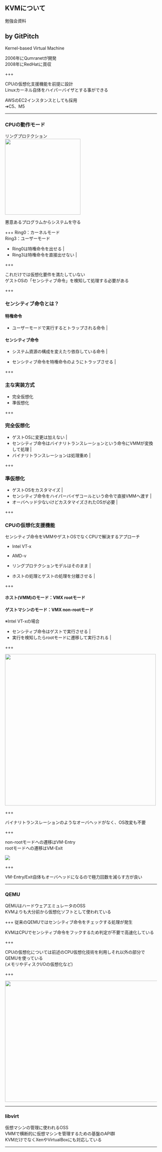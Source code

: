 ## KVMについて
勉強会資料  


by GitPitch
---

Kernel-based Virtual Machine  

2006年にQumranetが開発  
2008年にRedHatに買収  

+++

CPUの仮想化支援機能を前提に設計  
Linuxカーネル自体をハイパーバイザとする事ができる  

AWSのEC2インスタンスとしても採用  
➔C5、M5  

---

### CPUの動作モード  
リングプロテクション  
<img src="image/img003.png" width="250" height="250" >  
  
悪意あるプログラムからシステムを守る

+++
Ring0：カーネルモード  
Ring3：ユーザーモード  

- Ring0は特権命令を出せる |
- Ring3は特権命令を直接出せない |

+++

これだけでは仮想化要件を満たしていない  
ゲストOSの「センシティブ命令」を検知して処理する必要がある  

+++

### センシティブ命令とは？

#### 特権命令
- ユーザーモードで実行するとトラップされる命令 |
  
  
#### センシティブ命令
- システム資源の構成を変えたり依存している命令 |

- センシティブ命令を特権命令のようにトラップさせる |

+++
### 主な実装方式
- 完全仮想化
- 準仮想化

+++

### 完全仮想化  
- ゲストOSに変更は加えない |
- センシティブ命令はバイナリトランスレーションという命令にVMMが変換して処理 |
- バイナリトランスレーションは処理重め |

+++

### 準仮想化  
- ゲストOSをカスタマイズ |
- センシティブ命令をハイパーバイザコールという命令で直接VMMへ渡す |
- オーバヘッド少ないけどカスタマイズされたOSが必要 |

+++

### CPUの仮想化支援機能
センシティブ命令をVMMやゲストOSでなくCPUで解決するアプローチ  
- Intel VT-x
- AMD-v
  
- リングプロテクションモデルはそのまま |
- ホストの処理とゲストの処理を分離させる |

+++

#### ホスト(VMM)のモード：VMX rootモード  
#### ゲストマシンのモード：VMX non-rootモード  
※Intel VT-xの場合  

- センシティブ命令はゲストで実行させる |
- 実行を検知したらrootモードに遷移して実行される |

+++

<img src="image/img006.png" width="500" height="500" >

+++

バイナリトランスレーションのようなオーバヘッドがなく、OS改変も不要

+++

non-rootモードへの遷移はVM-Entry  
rootモードへの遷移はVM-Exit  

<img src="image/img002.png">

+++

VM-Entry/Exit自体もオーバヘッドになるので極力回数を減らす方が良い

---

### QEMU
QEMUはハードウェアエミュレータのOSS  
KVMよりも大分前から仮想化ソフトとして使われている  

+++
従来のQEMUではセンシティブ命令をチェックする処理が発生  
  
KVMはCPUでセンシティブ命令をフックするため判定が不要で高速化している

+++

CPUの仮想化については前述のCPU仮想化技術を利用しそれ以外の部分でQEMUを使っている  
(メモリやディスクI/Oの仮想化など)  

+++

<img src="image/img004.png" width="600" height="400" >

---

### libvirt
仮想マシンの管理に使われるOSS  
VMMで横断的に仮想マシンを管理するための基盤のAPI群  
KVMだけでなくXenやVirtualBoxにも対応している

---
